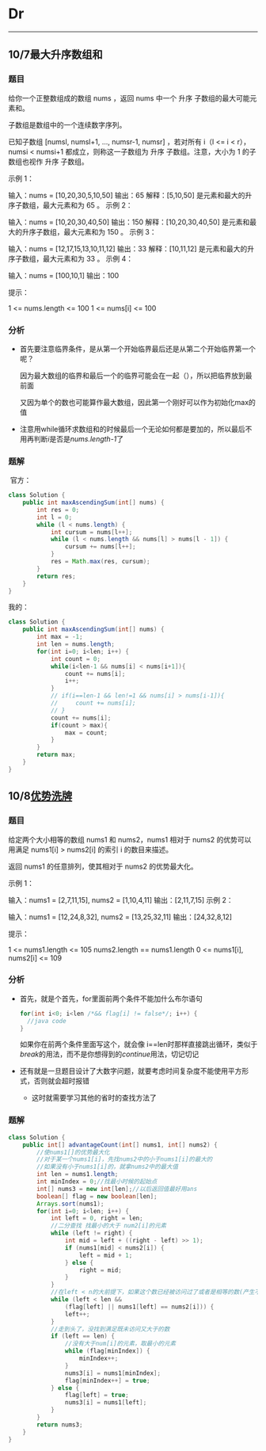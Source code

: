 # Dr


---
## 10/7最大升序数组和

### 题目

给你一个正整数组成的数组 nums ，返回 nums 中一个 升序 子数组的最大可能元素和。

子数组是数组中的一个连续数字序列。

已知子数组 [numsl, numsl+1, ..., numsr-1, numsr] ，若对所有 i（l <= i < r），numsi < numsi+1 都成立，则称这一子数组为 升序 子数组。注意，大小为 1 的子数组也视作 升序 子数组。

 

示例 1：

输入：nums = [10,20,30,5,10,50]
输出：65
解释：[5,10,50] 是元素和最大的升序子数组，最大元素和为 65 。
示例 2：

输入：nums = [10,20,30,40,50]
输出：150
解释：[10,20,30,40,50] 是元素和最大的升序子数组，最大元素和为 150 。 
示例 3：

输入：nums = [12,17,15,13,10,11,12]
输出：33
解释：[10,11,12] 是元素和最大的升序子数组，最大元素和为 33 。 
示例 4：

输入：nums = [100,10,1]
输出：100


提示：

1 <= nums.length <= 100
1 <= nums[i] <= 100

### 分析

- 首先要注意临界条件，是从第一个开始临界最后还是从第二个开始临界第一个呢？

  因为最大数组的临界和最后一个的临界可能会在一起（），所以把临界放到最前面

  又因为单个的数也可能算作最大数组，因此第一个刚好可以作为初始化max的值

- 注意用while循环求数组和的时候最后一个无论如何都是要加的，所以最后不用再判断*i*是否是*nums.length-1*了

### 题解

​	官方：

```java
class Solution {
    public int maxAscendingSum(int[] nums) {
        int res = 0;
        int l = 0;
        while (l < nums.length) {
            int cursum = nums[l++];
            while (l < nums.length && nums[l] > nums[l - 1]) {
                cursum += nums[l++];
            }
            res = Math.max(res, cursum);
        }
        return res;
    }
}
```

我的：

```java
class Solution {
    public int maxAscendingSum(int[] nums) {
        int max = -1;
        int len = nums.length;
        for(int i=0; i<len; i++) {
            int count = 0;
            while(i<len-1 && nums[i] < nums[i+1]){
                count += nums[i];
                i++;
            }
            // if(i==len-1 && len!=1 && nums[i] > nums[i-1]){
            //     count += nums[i];
            // }
            count += nums[i];
            if(count > max){
                max = count;
            }
        }
        return max;
    }
}
```

## 10/8[优势洗牌](https://leetcode.cn/problems/advantage-shuffle/)

### 题目

给定两个大小相等的数组 nums1 和 nums2，nums1 相对于 nums2 的优势可以用满足 nums1[i] > nums2[i] 的索引 i 的数目来描述。

返回 nums1 的任意排列，使其相对于 nums2 的优势最大化。

示例 1：

输入：nums1 = [2,7,11,15], nums2 = [1,10,4,11]
输出：[2,11,7,15]
示例 2：

输入：nums1 = [12,24,8,32], nums2 = [13,25,32,11]
输出：[24,32,8,12]


提示：

1 <= nums1.length <= 105
nums2.length == nums1.length
0 <= nums1[i], nums2[i] <= 109

### 分析

- 首先，就是个首先，for里面前两个条件不能加什么布尔语句

  ```java
  for(int i<0; i<len /*&& flag[i] != false*/; i++) {
  	//java code   
  }
  ```

  如果你在前两个条件里面写这个，就会像 i==len时那样直接跳出循环，类似于*break*的用法，而不是你想得到的*continue*用法，切记切记

- 还有就是一旦题目设计了大数字问题，就要考虑时间复杂度不能使用平方形式，否则就会超时报错

  - 这时就需要学习其他的省时的查找方法了

### 题解

```java
class Solution {
    public int[] advantageCount(int[] nums1, int[] nums2) {
        //使nums1[]的优势最大化
        //对于某一个nums1[i]，先找nums2中的小于nums1[i]的最大的
        //如果没有小于nums1[i]的，就拿nums2中的最大值
        int len = nums1.length;
        int minIndex = 0;//找最小时候的起始点
        int[] nums3 = new int[len];//以后返回值最好用ans
        boolean[] flag = new boolean[len];
        Arrays.sort(nums1);
        for(int i=0; i<len; i++) {
            int left = 0, right = len;
            //二分查找 找最小的大于 num2[i]的元素
            while (left != right) {
                int mid = left + ((right - left) >> 1);
                if (nums1[mid] < nums2[i]) {
                    left = mid + 1;
                } else {
                    right = mid;
                }
            }
            //在left < n的大前提下，如果这个数已经被访问过了或者是相等的数(产生不了优势)，就必须让left++来选取更好的数
            while (left < len && 
                (flag[left] || nums1[left] == nums2[i])) {
                left++;
            }
            //走到头了，没找到满足既未访问又大于的数
            if (left == len) {
                //没有大于num[i]的元素，取最小的元素
                while (flag[minIndex]) {
                    minIndex++;
                }
                nums3[i] = nums1[minIndex];
                flag[minIndex++] = true;
            } else {
                flag[left] = true;
                nums3[i] = nums1[left];
            }
        }
        return nums3;
    }
}
```


